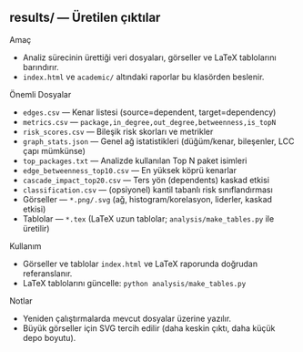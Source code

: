 ## results/ — Üretilen çıktılar

Amaç
- Analiz sürecinin ürettiği veri dosyaları, görseller ve LaTeX tablolarını barındırır.
- `index.html` ve `academic/` altındaki raporlar bu klasörden beslenir.

Önemli Dosyalar
- `edges.csv` — Kenar listesi (source=dependent, target=dependency)
- `metrics.csv` — `package,in_degree,out_degree,betweenness,is_topN`
- `risk_scores.csv` — Bileşik risk skorları ve metrikler
- `graph_stats.json` — Genel ağ istatistikleri (düğüm/kenar, bileşenler, LCC çapı mümkünse)
- `top_packages.txt` — Analizde kullanılan Top N paket isimleri
- `edge_betweenness_top10.csv` — En yüksek köprü kenarlar
- `cascade_impact_top20.csv` — Ters yön (dependents) kaskad etkisi
- `classification.csv` — (opsiyonel) kantil tabanlı risk sınıflandırması
- Görseller — `*.png/.svg` (ağ, histogram/korelasyon, liderler, kaskad etkisi)
- Tablolar — `*.tex` (LaTeX uzun tablolar; `analysis/make_tables.py` ile üretilir)

Kullanım
- Görseller ve tablolar `index.html` ve LaTeX raporunda doğrudan referanslanır.
- LaTeX tablolarını güncelle: `python analysis/make_tables.py`

Notlar
- Yeniden çalıştırmalarda mevcut dosyalar üzerine yazılır.
- Büyük görseller için SVG tercih edilir (daha keskin çıktı, daha küçük depo boyutu).

